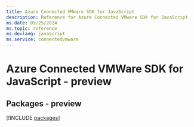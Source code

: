 ```yaml
---
title: Azure Connected VMware SDK for JavaScript
description: Reference for Azure Connected VMware SDK for JavaScript
ms.date: 09/25/2024
ms.topic: reference
ms.devlang: javascript
ms.service: connectedvmware
---
```

# Azure Connected VMWare SDK for JavaScript - preview
## Packages - preview
[!INCLUDE [packages](connected-vmware-index.md)]